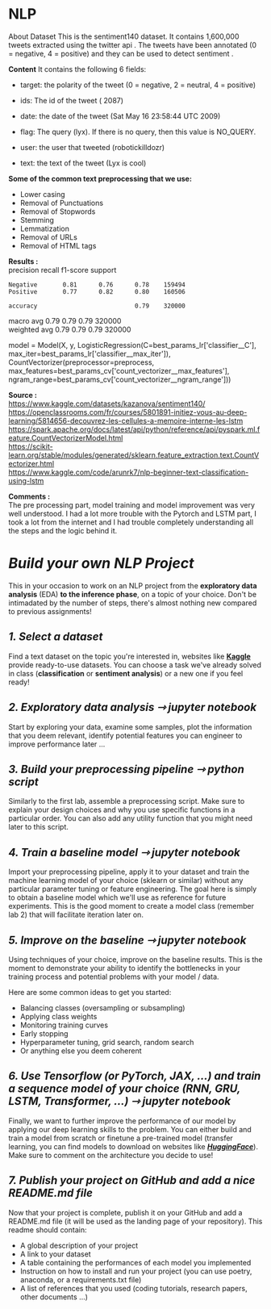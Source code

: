 # NLP

About Dataset
This is the sentiment140 dataset. It contains 1,600,000 tweets extracted using the twitter api . The tweets have been annotated (0 = negative, 4 = positive) and they can be used to detect sentiment .

**Content**
It contains the following 6 fields:

- target: the polarity of the tweet (0 = negative, 2 = neutral, 4 = positive)

- ids: The id of the tweet ( 2087)

- date: the date of the tweet (Sat May 16 23:58:44 UTC 2009)

- flag: The query (lyx). If there is no query, then this value is NO_QUERY.

- user: the user that tweeted (robotickilldozr)

- text: the text of the tweet (Lyx is cool)

**Some of the common text preprocessing that we use:**
* Lower casing
* Removal of Punctuations
* Removal of Stopwords
* Stemming
* Lemmatization
* Removal of URLs 
* Removal of HTML tags

**Results :**  
              precision    recall  f1-score   support  
  
    Negative       0.81      0.76      0.78    159494  
    Positive       0.77      0.82      0.80    160506  
  
    accuracy                           0.79    320000  
   macro avg       0.79      0.79      0.79    320000  
weighted avg       0.79      0.79      0.79    320000    

model = Model(X, y, LogisticRegression(C=best_params_lr['classifier__C'], max_iter=best_params_lr['classifier__max_iter']),   
              CountVectorizer(preprocessor=preprocess, max_features=best_params_cv['count_vectorizer__max_features'],  
 ngram_range=best_params_cv['count_vectorizer__ngram_range']))  



**Source :**   
https://www.kaggle.com/datasets/kazanova/sentiment140/  
https://openclassrooms.com/fr/courses/5801891-initiez-vous-au-deep-learning/5814656-decouvrez-les-cellules-a-memoire-interne-les-lstm  
https://spark.apache.org/docs/latest/api/python/reference/api/pyspark.ml.feature.CountVectorizerModel.html  
https://scikit-learn.org/stable/modules/generated/sklearn.feature_extraction.text.CountVectorizer.html  
https://www.kaggle.com/code/arunrk7/nlp-beginner-text-classification-using-lstm  

**Comments :**  
The pre processing part, model training and model improvement was very well understood. I had a lot more trouble with the Pytorch and LSTM part, I took a lot from the internet and I had trouble completely understanding all the steps and the logic behind it.  



  # ***Build your own NLP Project***

This in your occasion to work on an NLP project from the **exploratory data analysis** (EDA) **to the inference phase**, on a topic of your choice. Don't be intimadated by the number of steps, there's almost nothing new compared to previous assignments!

## ***1. Select a dataset***

Find a text dataset on the topic you're interested in, websites like [**Kaggle**](https://www.kaggle.com/datasets) provide ready-to-use datasets. You can choose a task we've already solved in class (**classification** or **sentiment analysis**) or a new one if you feel ready!

## ***2. Exploratory data analysis $⇾$ jupyter notebook***

Start by exploring your data, examine some samples, plot the information that you deem relevant, identify potential features you can engineer to improve performance later ...

## ***3. Build your preprocessing pipeline $⇾$ python script***

Similarly to the first lab, assemble a preprocessing script. Make sure to explain your design choices and why you use specific functions in a particular order. You can also add any utility function that you might need later to this script.

## ***4. Train a baseline model $⇾$ jupyter notebook***

Import your preprocessing pipeline, apply it to your dataset and train the machine learning model of your choice (sklearn or similar) without any particular parameter tuning or feature engineering. The goal here is simply to obtain a baseline model which we'll use as reference for future experiments. This is the good moment to create a model class (remember lab 2) that will facilitate iteration later on.

## ***5. Improve on the baseline $⇾$ jupyter notebook***

Using techniques of your choice, improve on the baseline results. This is the moment to demonstrate your ability to identify the bottlenecks in your training process and potential problems with your model / data.

Here are some common ideas to get you started:

* Balancing classes (oversampling or subsampling)
* Applying class weights
* Monitoring training curves
* Early stopping
* Hyperparameter tuning, grid search, random search
* Or anything else you deem coherent

## ***6. Use Tensorflow (or PyTorch, JAX, ...) and train a sequence model of your choice (RNN, GRU, LSTM, Transformer, ...) $⇾$ jupyter notebook***

Finally, we want to further improve the performance of our model by applying our deep learning skills to the problem. You can either build and train a model from scratch or finetune a pre-trained model (transfer learning, you can find models to download on websites like [***HuggingFace***](https://huggingface.co/models)). Make sure to comment on the architecture you decide to use!

## ***7. Publish your project on GitHub and add a nice README.md file***

Now that your project is complete, publish it on your GitHub and add a README.md file (it will be used as the landing page of your repository). This readme should contain:

* A global description of your project
* A link to your dataset
* A table containing the performances of each model you implemented
* Instruction on how to install and run your project (you can use poetry, anaconda, or a requirements.txt file)
* A list of references that you used (coding tutorials, research papers, other documents ...)
